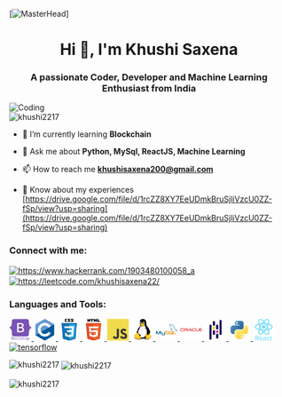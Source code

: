 [![MasterHead](https://encrypted-tbn0.gstatic.com/images?q=tbn:ANd9GcRjs05g6JYXRisGSJugsOqIWO1-09SPUwhsUA&usqp=CAU)]
<h1 align="center">Hi 👋, I'm Khushi Saxena</h1>
<h3 align="center">A passionate Coder, Developer and Machine Learning Enthusiast from India</h3>
<img align="right" alt="Coding" width="900" src="https://encrypted-tbn0.gstatic.com/images?q=tbn:ANd9GcQI4OQ67txelHemKrU21uQrMU2EcK-O1R8N8sjvGZbgbmV6gyKof6i5rSNARZST8n2XBpc&usqp=CAU">

<p align="left"> <img src="https://komarev.com/ghpvc/?username=khushi2217&label=Profile%20views&color=0e75b6&style=flat" alt="khushi2217" /> </p>

- 🌱 I’m currently learning **Blockchain**

- 💬 Ask me about **Python, MySql, ReactJS, Machine Learning**

- 📫 How to reach me **khushisaxena200@gmail.com**

- 📄 Know about my experiences [https://drive.google.com/file/d/1rcZZ8XY7EeUDmkBruSjliVzcU0ZZ-fSp/view?usp=sharing](https://drive.google.com/file/d/1rcZZ8XY7EeUDmkBruSjliVzcU0ZZ-fSp/view?usp=sharing)

<h3 align="left">Connect with me:</h3>
<p align="left">
<a href="https://www.hackerrank.com/https://www.hackerrank.com/1903480100058_a" target="blank"><img align="center" src="https://raw.githubusercontent.com/rahuldkjain/github-profile-readme-generator/master/src/images/icons/Social/hackerrank.svg" alt="https://www.hackerrank.com/1903480100058_a" height="30" width="40" /></a>
<a href="https://www.leetcode.com/https://leetcode.com/khushisaxena22/" target="blank"><img align="center" src="https://raw.githubusercontent.com/rahuldkjain/github-profile-readme-generator/master/src/images/icons/Social/leet-code.svg" alt="https://leetcode.com/khushisaxena22/" height="30" width="40" /></a>
</p>

<h3 align="left">Languages and Tools:</h3>
<p align="left"> <a href="https://getbootstrap.com" target="_blank" rel="noreferrer"> <img src="https://raw.githubusercontent.com/devicons/devicon/master/icons/bootstrap/bootstrap-plain-wordmark.svg" alt="bootstrap" width="40" height="40"/> </a> <a href="https://www.cprogramming.com/" target="_blank" rel="noreferrer"> <img src="https://raw.githubusercontent.com/devicons/devicon/master/icons/c/c-original.svg" alt="c" width="40" height="40"/> </a> <a href="https://www.w3schools.com/css/" target="_blank" rel="noreferrer"> <img src="https://raw.githubusercontent.com/devicons/devicon/master/icons/css3/css3-original-wordmark.svg" alt="css3" width="40" height="40"/> </a> <a href="https://www.w3.org/html/" target="_blank" rel="noreferrer"> <img src="https://raw.githubusercontent.com/devicons/devicon/master/icons/html5/html5-original-wordmark.svg" alt="html5" width="40" height="40"/> </a> <a href="https://developer.mozilla.org/en-US/docs/Web/JavaScript" target="_blank" rel="noreferrer"> <img src="https://raw.githubusercontent.com/devicons/devicon/master/icons/javascript/javascript-original.svg" alt="javascript" width="40" height="40"/> </a> <a href="https://www.linux.org/" target="_blank" rel="noreferrer"> <img src="https://raw.githubusercontent.com/devicons/devicon/master/icons/linux/linux-original.svg" alt="linux" width="40" height="40"/> </a> <a href="https://www.mysql.com/" target="_blank" rel="noreferrer"> <img src="https://raw.githubusercontent.com/devicons/devicon/master/icons/mysql/mysql-original-wordmark.svg" alt="mysql" width="40" height="40"/> </a> <a href="https://www.oracle.com/" target="_blank" rel="noreferrer"> <img src="https://raw.githubusercontent.com/devicons/devicon/master/icons/oracle/oracle-original.svg" alt="oracle" width="40" height="40"/> </a> <a href="https://pandas.pydata.org/" target="_blank" rel="noreferrer"> <img src="https://raw.githubusercontent.com/devicons/devicon/2ae2a900d2f041da66e950e4d48052658d850630/icons/pandas/pandas-original.svg" alt="pandas" width="40" height="40"/> </a> <a href="https://www.python.org" target="_blank" rel="noreferrer"> <img src="https://raw.githubusercontent.com/devicons/devicon/master/icons/python/python-original.svg" alt="python" width="40" height="40"/> </a> <a href="https://reactjs.org/" target="_blank" rel="noreferrer"> <img src="https://raw.githubusercontent.com/devicons/devicon/master/icons/react/react-original-wordmark.svg" alt="react" width="40" height="40"/> </a> <a href="https://www.tensorflow.org" target="_blank" rel="noreferrer"> <img src="https://www.vectorlogo.zone/logos/tensorflow/tensorflow-icon.svg" alt="tensorflow" width="40" height="40"/> </a> </p>

<p><img align="left" src="https://github-readme-stats.vercel.app/api/top-langs?username=khushi2217&show_icons=true&locale=en&layout=compact" alt="khushi2217" /></p>

<p>&nbsp;<img align="center" src="https://github-readme-stats.vercel.app/api?username=khushi2217&show_icons=true&locale=en" alt="khushi2217" /></p>

<p><img align="center" src="https://github-readme-streak-stats.herokuapp.com/?user=khushi2217&" alt="khushi2217" /></p>
